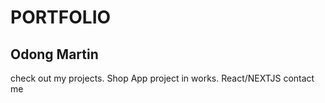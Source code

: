 # PORTFOLIO
## Odong Martin
check out my projects. Shop App project in works. 
React/NEXTJS 
contact me

